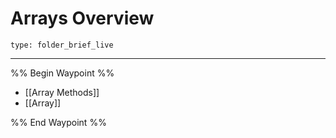 # Arrays Overview
 
```ccard
type: folder_brief_live
```
 
---

%% Begin Waypoint %%
- [[Array Methods]]
- [[Array]]

%% End Waypoint %%